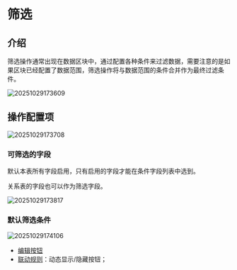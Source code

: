 # 筛选

## 介绍

筛选操作通常出现在数据区块中，通过配置各种条件来过滤数据，需要注意的是如果区块已经配置了数据范围，筛选操作将与数据范围的条件合并作为最终过滤条件。

![20251029173609](https://static-docs.nocobase.com/20251029173609.png)

## 操作配置项

![20251029173708](https://static-docs.nocobase.com/20251029173708.png)

### 可筛选的字段

默认本表所有字段启用，只有启用的字段才能在条件字段列表中选到。

关系表的字段也可以作为筛选字段。

![20251029173817](https://static-docs.nocobase.com/20251029173817.png)

### 默认筛选条件

![20251029174106](https://static-docs.nocobase.com/20251029174106.png)

- [编辑按钮](/interface-builder/actions/action-settings/edit-button)
- [联动规则](/interface-builder/actions/action-settings/linkage-rule)：动态显示/隐藏按钮；
